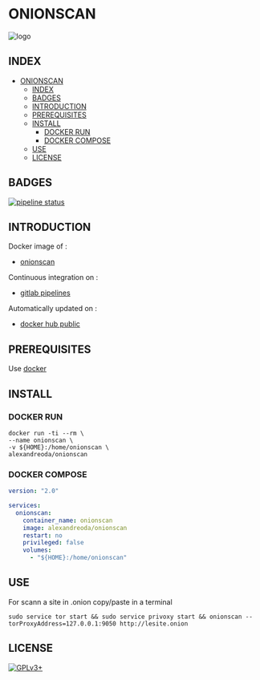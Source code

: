 # ONIONSCAN

![logo](https://assets.gitlab-static.net/uploads/-/system/project/avatar/12904463/urzL3TmF_400x400.jpg)

## INDEX

- [ONIONSCAN](#onionscan)
  - [INDEX](#index)
  - [BADGES](#badges)
  - [INTRODUCTION](#introduction)
  - [PREREQUISITES](#prerequisites)
  - [INSTALL](#install)
    - [DOCKER RUN](#docker-run)
    - [DOCKER COMPOSE](#docker-compose)
  - [USE](#use)
  - [LICENSE](#license)

## BADGES

[![pipeline status](https://gitlab.com/oda-alexandre/onionscan/badges/master/pipeline.svg)](https://gitlab.com/oda-alexandre/onionscan/commits/master)

## INTRODUCTION

Docker image of :

- [onionscan](https://onionscan.org/)

Continuous integration on :

- [gitlab pipelines](https://gitlab.com/oda-alexandre/onionscan/pipelines)

Automatically updated on :

- [docker hub public](https://hub.docker.com/r/alexandreoda/onionscan/)

## PREREQUISITES

Use [docker](https://www.docker.com)

## INSTALL

### DOCKER RUN

```\
docker run -ti --rm \
--name onionscan \
-v ${HOME}:/home/onionscan \
alexandreoda/onionscan
```

### DOCKER COMPOSE

```yml
version: "2.0"

services:
  onionscan:
    container_name: onionscan
    image: alexandreoda/onionscan
    restart: no
    privileged: false
    volumes:
      - "${HOME}:/home/onionscan"
```

## USE

For scann a site in .onion copy/paste  in  a terminal

```\
sudo service tor start && sudo service privoxy start && onionscan --torProxyAddress=127.0.0.1:9050 http://lesite.onion
```

## LICENSE

[![GPLv3+](http://gplv3.fsf.org/gplv3-127x51.png)](https://gitlab.com/oda-alexandre/onionscan/blob/master/LICENSE)
